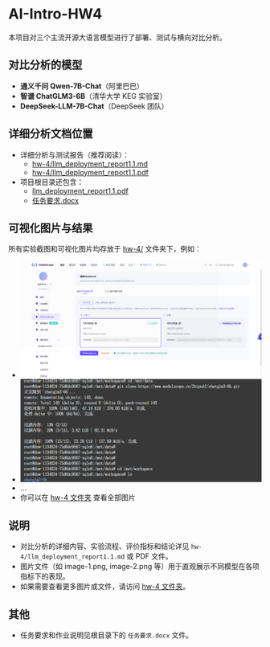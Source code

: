 # AI-Intro-HW4

本项目对三个主流开源大语言模型进行了部署、测试与横向对比分析。

## 对比分析的模型

- **通义千问 Qwen-7B-Chat**（阿里巴巴）
- **智谱 ChatGLM3-6B**（清华大学 KEG 实验室）
- **DeepSeek-LLM-7B-Chat**（DeepSeek 团队）

## 详细分析文档位置

- 详细分析与测试报告（推荐阅读）：
  - [hw-4/llm_deployment_report1.1.md](hw-4/llm_deployment_report1.1.md)
  - [hw-4/llm_deployment_report1.1.pdf](hw-4/llm_deployment_report1.1.pdf)
- 项目根目录还包含：
  - [llm_deployment_report1.1.pdf](llm_deployment_report1.1.pdf)
  - [任务要求.docx](任务要求.docx)

## 可视化图片与结果

所有实验截图和可视化图片均存放于 [hw-4/](hw-4/) 文件夹下，例如：

- ![image-1](hw-4/image-1.png)
- ![image-2](hw-4/image-2.png)
- ...
- 你可以在 [hw-4 文件夹](https://github.com/qiankun25/AI-Intro-HW4/tree/main/hw-4) 查看全部图片

## 说明

- 对比分析的详细内容、实验流程、评价指标和结论详见 `hw-4/llm_deployment_report1.1.md` 或 PDF 文件。
- 图片文件（如 image-1.png, image-2.png 等）用于直观展示不同模型在各项指标下的表现。
- 如果需要查看更多图片或文件，请访问 [hw-4 文件夹](https://github.com/qiankun25/AI-Intro-HW4/tree/main/hw-4)。

## 其他

- 任务要求和作业说明见根目录下的 `任务要求.docx` 文件。
